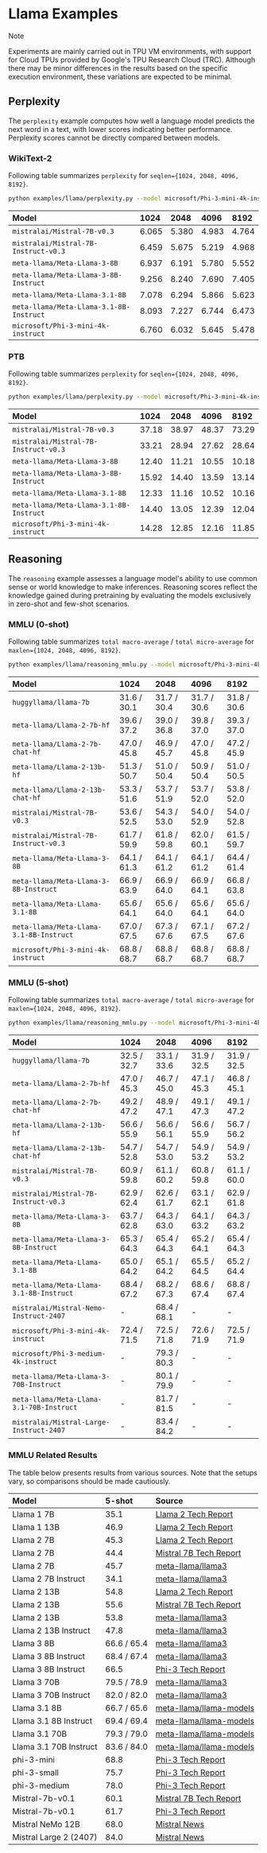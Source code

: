 # Llama Examples

> [!NOTE]
> Experiments are mainly carried out in TPU VM environments, with support for Cloud TPUs provided by Google's TPU Research Cloud (TRC). Although there may be minor differences in the results based on the specific execution environment, these variations are expected to be minimal.

## Perplexity

The `perplexity` example computes how well a language model predicts the next word in a text, with lower scores indicating better performance. Perplexity scores cannot be directly compared between models.

### WikiText-2

Following table summarizes `perplexity` for `seqlen={1024, 2048, 4096, 8192}`.

```bash
python examples/llama/perplexity.py --model microsoft/Phi-3-mini-4k-instruct --rope_type simple --seqlen 2048 --data wikitext2
```

| Model                                   | 1024   | 2048   | 4096   | 8192   |
| :-                                      | :-     | :-     | :-     | :-     |
| `mistralai/Mistral-7B-v0.3`             | 6.065  | 5.380  | 4.983  | 4.764  |
| `mistralai/Mistral-7B-Instruct-v0.3`    | 6.459  | 5.675  | 5.219  | 4.968  |
| `meta-llama/Meta-Llama-3-8B`            | 6.937  | 6.191  | 5.780  | 5.552  |
| `meta-llama/Meta-Llama-3-8B-Instruct`   | 9.256  | 8.240  | 7.690  | 7.405  |
| `meta-llama/Meta-Llama-3.1-8B`          | 7.078  | 6.294  | 5.866  | 5.623  |
| `meta-llama/Meta-Llama-3.1-8B-Instruct` | 8.093  | 7.227  | 6.744  | 6.473  |
| `microsoft/Phi-3-mini-4k-instruct`      | 6.760  | 6.032  | 5.645  | 5.478  |

### PTB

Following table summarizes `perplexity` for `seqlen={1024, 2048, 4096, 8192}`.

```bash
python examples/llama/perplexity.py --model microsoft/Phi-3-mini-4k-instruct --rope_type simple --seqlen 2048 --data ptb
```

| Model                                   | 1024   | 2048   | 4096   | 8192   |
| :-                                      | :-     | :-     | :-     | :-     |
| `mistralai/Mistral-7B-v0.3`             | 37.18  | 38.97  | 48.37  | 73.29  |
| `mistralai/Mistral-7B-Instruct-v0.3`    | 33.21  | 28.94  | 27.62  | 28.64  |
| `meta-llama/Meta-Llama-3-8B`            | 12.40  | 11.21  | 10.55  | 10.18  |
| `meta-llama/Meta-Llama-3-8B-Instruct`   | 15.92  | 14.40  | 13.59  | 13.14  |
| `meta-llama/Meta-Llama-3.1-8B`          | 12.33  | 11.16  | 10.52  | 10.16  |
| `meta-llama/Meta-Llama-3.1-8B-Instruct` | 14.40  | 13.05  | 12.39  | 12.04  |
| `microsoft/Phi-3-mini-4k-instruct`      | 14.28  | 12.85  | 12.16  | 11.85  |

## Reasoning

The `reasoning` example assesses a language model's ability to use common sense or world knowledge to make inferences. Reasoning scores reflect the knowledge gained during pretraining by evaluating the models exclusively in zero-shot and few-shot scenarios.

### MMLU (0-shot)

Following table summarizes `total macro-average` / `total micro-average` for `maxlen={1024, 2048, 4096, 8192}`.

```bash
python examples/llama/reasoning_mmlu.py --model microsoft/Phi-3-mini-4k-instruct --rope_type simple --maxlen 2048 --shot 0
```

| Model                                   | 1024        | 2048        | 4096        | 8192        |
| :-                                      | :-          | :-          | :-          | :-          |
| `huggyllama/llama-7b`                   | 31.6 / 30.1 | 31.7 / 30.4 | 31.7 / 30.6 | 31.8 / 30.6 |
| `meta-llama/Llama-2-7b-hf`              | 39.6 / 37.2 | 39.0 / 36.8 | 39.8 / 37.0 | 39.3 / 37.0 |
| `meta-llama/Llama-2-7b-chat-hf`         | 47.0 / 45.8 | 46.9 / 45.7 | 47.0 / 45.8 | 47.2 / 45.9 |
| `meta-llama/Llama-2-13b-hf`             | 51.3 / 50.7 | 51.0 / 50.4 | 50.9 / 50.4 | 51.0 / 50.5 |
| `meta-llama/Llama-2-13b-chat-hf`        | 53.3 / 51.6 | 53.7 / 51.9 | 53.7 / 52.0 | 53.8 / 52.0 |
| `mistralai/Mistral-7B-v0.3`             | 53.6 / 52.5 | 54.3 / 53.0 | 54.0 / 52.9 | 54.0 / 52.8 |
| `mistralai/Mistral-7B-Instruct-v0.3`    | 61.7 / 59.9 | 61.8 / 59.8 | 62.0 / 60.1 | 61.5 / 59.7 |
| `meta-llama/Meta-Llama-3-8B`            | 64.1 / 61.3 | 64.1 / 61.2 | 64.1 / 61.2 | 64.4 / 61.4 |
| `meta-llama/Meta-Llama-3-8B-Instruct`   | 66.9 / 63.9 | 66.9 / 64.0 | 66.9 / 64.1 | 66.8 / 63.8 |
| `meta-llama/Meta-Llama-3.1-8B`          | 65.6 / 64.1 | 65.6 / 64.0 | 65.6 / 64.1 | 65.6 / 64.0 |
| `meta-llama/Meta-Llama-3.1-8B-Instruct` | 67.0 / 67.5 | 67.3 / 67.6 | 67.1 / 67.5 | 67.2 / 67.6 |
| `microsoft/Phi-3-mini-4k-instruct`      | 68.8 / 68.7 | 68.8 / 68.7 | 68.8 / 68.7 | 68.8 / 68.7 |

### MMLU (5-shot)

Following table summarizes `total macro-average` / `total micro-average` for `maxlen={1024, 2048, 4096, 8192}`.

```bash
python examples/llama/reasoning_mmlu.py --model microsoft/Phi-3-mini-4k-instruct --rope_type simple --maxlen 2048 --shot 5
```

| Model                                    | 1024        | 2048        | 4096        | 8192        |
| :-                                       | :-          | :-          | :-          | :-          |
| `huggyllama/llama-7b`                    | 32.5 / 32.7 | 33.1 / 33.6 | 31.9 / 32.5 | 31.9 / 32.5 |
| `meta-llama/Llama-2-7b-hf`               | 47.0 / 45.3 | 46.7 / 45.0 | 47.1 / 45.3 | 46.8 / 45.1 |
| `meta-llama/Llama-2-7b-chat-hf`          | 49.2 / 47.2 | 48.9 / 47.1 | 49.1 / 47.3 | 49.1 / 47.2 |
| `meta-llama/Llama-2-13b-hf`              | 56.6 / 55.9 | 56.6 / 56.1 | 56.6 / 55.9 | 56.7 / 56.2 |
| `meta-llama/Llama-2-13b-chat-hf`         | 54.7 / 52.8 | 54.7 / 53.0 | 54.9 / 53.2 | 54.9 / 53.2 |
| `mistralai/Mistral-7B-v0.3`              | 60.9 / 59.8 | 61.1 / 60.2 | 60.8 / 59.8 | 61.1 / 60.0 |
| `mistralai/Mistral-7B-Instruct-v0.3`     | 62.9 / 62.4 | 62.6 / 61.7 | 63.1 / 62.1 | 62.9 / 61.8 |
| `meta-llama/Meta-Llama-3-8B`             | 63.7 / 62.8 | 64.3 / 63.0 | 64.1 / 63.2 | 64.3 / 63.2 |
| `meta-llama/Meta-Llama-3-8B-Instruct`    | 65.3 / 64.3 | 65.4 / 64.3 | 65.2 / 64.1 | 65.4 / 64.3 |
| `meta-llama/Meta-Llama-3.1-8B`           | 65.0 / 64.2 | 65.1 / 64.2 | 65.5 / 64.5 | 65.2 / 64.4 |
| `meta-llama/Meta-Llama-3.1-8B-Instruct`  | 68.4 / 67.2 | 68.2 / 67.3 | 68.6 / 67.4 | 68.8 / 67.4 |
| `mistralai/Mistral-Nemo-Instruct-2407`   | -           | 68.4 / 68.1 | -           | -           |
| `microsoft/Phi-3-mini-4k-instruct`       | 72.4 / 71.5 | 72.5 / 71.8 | 72.6 / 71.9 | 72.5 / 71.9 |
| `microsoft/Phi-3-medium-4k-instruct`     | -           | 79.3 / 80.3 | -           | -           |
| `meta-llama/Meta-Llama-3-70B-Instruct`   | -           | 80.1 / 79.9 | -           | -           |
| `meta-llama/Meta-Llama-3.1-70B-Instruct` | -           | 81.7 / 81.5 | -           | -           |
| `mistralai/Mistral-Large-Instruct-2407`  | -           | 83.4 / 84.2 | -           | -           |

### MMLU Related Results

The table below presents results from various sources. Note that the setups vary, so comparisons should be made cautiously.

| Model                  | 5-shot      | Source |
| :-                     | :-          | :-     |
| Llama 1 7B             | 35.1        | [Llama 2 Tech Report](https://arxiv.org/abs/2307.09288)
| Llama 1 13B            | 46.9        | [Llama 2 Tech Report](https://arxiv.org/abs/2307.09288)
| Llama 2 7B             | 45.3        | [Llama 2 Tech Report](https://arxiv.org/abs/2307.09288)
| Llama 2 7B             | 44.4        | [Mistral 7B Tech Report](https://arxiv.org/abs/2310.06825)
| Llama 2 7B             | 45.7        | [meta-llama/llama3](https://github.com/meta-llama/llama3)
| Llama 2 7B Instruct    | 34.1        | [meta-llama/llama3](https://github.com/meta-llama/llama3)
| Llama 2 13B            | 54.8        | [Llama 2 Tech Report](https://arxiv.org/abs/2307.09288)
| Llama 2 13B            | 55.6        | [Mistral 7B Tech Report](https://arxiv.org/abs/2310.06825)
| Llama 2 13B            | 53.8        | [meta-llama/llama3](https://github.com/meta-llama/llama3)
| Llama 2 13B Instruct   | 47.8        | [meta-llama/llama3](https://github.com/meta-llama/llama3)
| Llama 3 8B             | 66.6 / 65.4 | [meta-llama/llama3](https://github.com/meta-llama/llama3)
| Llama 3 8B Instruct    | 68.4 / 67.4 | [meta-llama/llama3](https://github.com/meta-llama/llama3)
| Llama 3 8B Instruct    | 66.5        | [Phi-3 Tech Report](https://arxiv.org/abs/2404.14219)
| Llama 3 70B            | 79.5 / 78.9 | [meta-llama/llama3](https://github.com/meta-llama/llama3)
| Llama 3 70B Instruct   | 82.0 / 82.0 | [meta-llama/llama3](https://github.com/meta-llama/llama3)
| Llama 3.1 8B           | 66.7 / 65.6 | [meta-llama/llama-models](https://github.com/meta-llama/llama-models)
| Llama 3.1 8B Instruct  | 69.4 / 69.4 | [meta-llama/llama-models](https://github.com/meta-llama/llama-models)
| Llama 3.1 70B          | 79.3 / 79.0 | [meta-llama/llama-models](https://github.com/meta-llama/llama-models)
| Llama 3.1 70B Instruct | 83.6 / 84.0 | [meta-llama/llama-models](https://github.com/meta-llama/llama-models)
| phi-3-mini             | 68.8        | [Phi-3 Tech Report](https://arxiv.org/abs/2404.14219)
| phi-3-small            | 75.7        | [Phi-3 Tech Report](https://arxiv.org/abs/2404.14219)
| phi-3-medium           | 78.0        | [Phi-3 Tech Report](https://arxiv.org/abs/2404.14219)
| Mistral-7b-v0.1        | 60.1        | [Mistral 7B Tech Report](https://arxiv.org/abs/2310.06825)
| Mistral-7b-v0.1        | 61.7        | [Phi-3 Tech Report](https://arxiv.org/abs/2404.14219)
| Mistral NeMo 12B       | 68.0        | [Mistral News](https://mistral.ai/news/mistral-nemo/)
| Mistral Large 2 (2407) | 84.0        | [Mistral News](https://mistral.ai/news/mistral-large-2407/)

